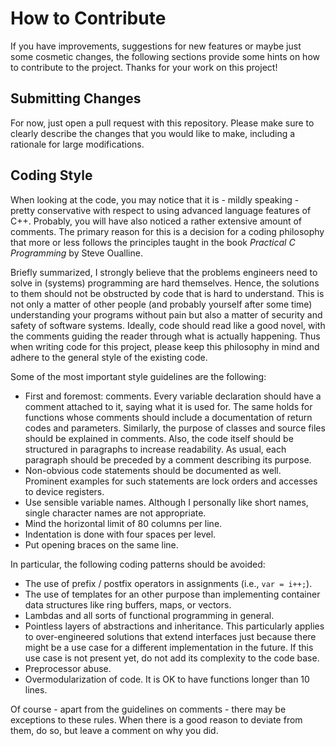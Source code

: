 # How to Contribute

If you have improvements, suggestions for new features or maybe just some
cosmetic changes, the following sections provide some hints on how to contribute
to the project. Thanks for your work on this project!

## Submitting Changes

For now, just open a pull request with this repository. Please make sure to
clearly describe the changes that you would like to make, including a
rationale for large modifications.

## Coding Style

When looking at the code, you may notice that it is - mildly speaking - pretty
conservative with respect to using advanced language features of C++. Probably,
you will have also noticed a rather extensive amount of comments. The primary
reason for this is a decision for a coding philosophy that more or less follows
the principles taught in the book *Practical C Programming* by Steve Oualline.

Briefly summarized, I strongly believe that the problems engineers need to
solve in (systems) programming are hard themselves. Hence, the solutions to
them should not be obstructed by code that is hard to understand. This is not
only a matter of other people (and probably yourself after some time)
understanding your programs without pain but also a matter of security and
safety of software systems. Ideally, code should read like a good novel, with
the comments guiding the reader through what is actually happening. Thus when
writing code for this project, please keep this philosophy in mind and adhere to
the general style of the existing code.

Some of the most important style guidelines are the following:
* First and foremost: comments. Every variable declaration should have a comment
  attached to it, saying what it is used for. The same holds for functions whose
  comments should include a documentation of return codes and parameters.
  Similarly, the purpose of classes and source files should be explained in
  comments. Also, the code itself should be structured in paragraphs to
  increase readability. As usual, each paragraph should be preceded by a
  comment describing its purpose.
* Non-obvious code statements should be documented as well. Prominent examples
  for such statements are lock orders and accesses to device registers.
* Use sensible variable names. Although I personally like short names, single
  character names are not appropriate.
* Mind the horizontal limit of 80 columns per line.
* Indentation is done with four spaces per level.
* Put opening braces on the same line.

In particular, the following coding patterns should be avoided:
* The use of prefix / postfix operators in assignments (i.e., `var = i++;`).
* The use of templates for an other purpose than implementing container data
  structures like ring buffers, maps, or vectors.
* Lambdas and all sorts of functional programming in general.
* Pointless layers of abstractions and inheritance. This particularly applies
  to over-engineered solutions that extend interfaces just because there might
  be a use case for a different implementation in the future. If this use case
  is not present yet, do not add its complexity to the code base.
* Preprocessor abuse.
* Overmodularization of code. It is OK to have functions longer than 10 lines.

Of course - apart from the guidelines on comments - there may be exceptions to
these rules. When there is a good reason to deviate from them, do so, but
leave a comment on why you did.

